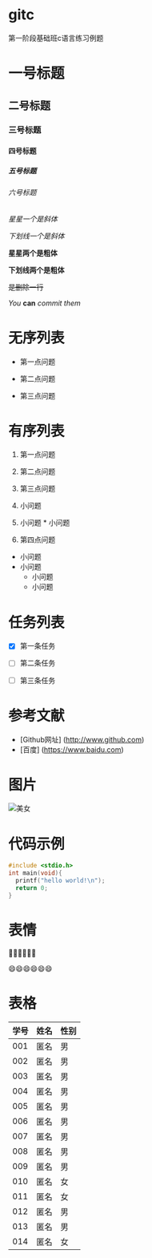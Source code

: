 # gitc
第一阶段基础班c语言练习例题

# 一号标题
## 二号标题
### 三号标题
#### 四号标题
##### 五号标题
###### 六号标题

*星星一个是斜体*

_下划线一个是斜体_

**星星两个是粗体**

__下划线两个是粗体__

~~是删除一行~~

_You_ **can** _commit them_

# 无序列表

* 第一点问题

* 第二点问题

* 第三点问题

# 有序列表
1. 第一点问题

2. 第二点问题

3. 第三点问题
  1. 小问题
  1. 小问题
    * 小问题
4. 第四点问题
  * 小问题
  * 小问题
    * 小问题
    * 小问题
     
# 任务列表
* [x] 第一条任务
* [ ] 第二条任务
* [ ] 第三条任务
    
    
# 参考文献
* [Github网址] (http://www.github.com)
* [百度] (https://www.baidu.com)

# 图片
![美女](https://timgsa.baidu.com/timg?image&quality=80&size=b9999_10000&sec=1489483258885&di=7e4f090f7cfd3414daa63371671b09de&imgtype=0&src=http%3A%2F%2Fimg5.duitang.com%2Fuploads%2Fitem%2F201511%2F15%2F20151115175457_XsWGu.jpeg)    
 
# 代码示例
```c
#include <stdio.h>
int main(void){
  printf("hello world!\n");
  return 0;
}
```

# 表情
:dash::dash::dash::dash::dash::dash:

:smile::smile::smile::smile::smile::smile:

# 表格
学号 | 姓名 | 性别
-----|------|-----
001 | 匿名  | 男
002 | 匿名 | 男
003 | 匿名 | 男
004 | 匿名 | 男
005 | 匿名 | 男
006 | 匿名 | 男
007 | 匿名 | 男
008 | 匿名 | 男
009 | 匿名 | 男
010 | 匿名 | 女
011 | 匿名 | 女
012 | 匿名 | 男
013 | 匿名 | 男
014 | 匿名 | 女
    
    
    
    
    
